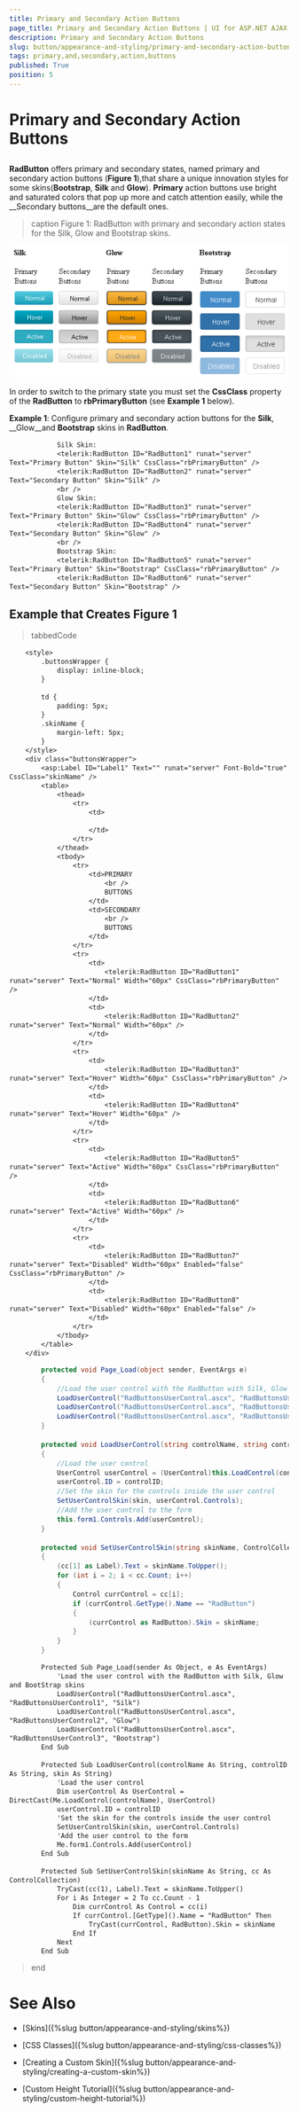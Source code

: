 ```yaml
---
title: Primary and Secondary Action Buttons
page_title: Primary and Secondary Action Buttons | UI for ASP.NET AJAX Documentation
description: Primary and Secondary Action Buttons
slug: button/appearance-and-styling/primary-and-secondary-action-buttons
tags: primary,and,secondary,action,buttons
published: True
position: 5
---
```


# Primary and Secondary Action Buttons



## 

__RadButton__ offers primary and secondary states, named primary and secondary action buttons (__Figure 1__),that share a unique innovation styles for some skins(__Bootstrap__, __Silk__ and __Glow__). __Primary__ action buttons use bright and saturated colors that pop up more and catch attention easily, while the __Secondary buttons__are the default ones.
>caption Figure 1: RadButton with primary and secondary action states for the Silk, Glow and Bootstrap skins.

![button-primary-and-secondary-action-buttons](images/button-primary-and-secondary-action-buttons.png)

In order to switch to the primary state you must set the __CssClass__ property of the __RadButton__ to __rbPrimaryButton__ (see __Example 1__ below).

__Example 1__: Configure primary and secondary action buttons for the __Silk__, __Glow__and __Bootstrap__ skins in __RadButton__.

````ASPNET
			Silk Skin:
			<telerik:RadButton ID="RadButton1" runat="server" Text="Primary Button" Skin="Silk" CssClass="rbPrimaryButton" />
			<telerik:RadButton ID="RadButton2" runat="server" Text="Secondary Button" Skin="Silk" />
			<br />
			Glow Skin:
			<telerik:RadButton ID="RadButton3" runat="server" Text="Primary Button" Skin="Glow" CssClass="rbPrimaryButton" />
			<telerik:RadButton ID="RadButton4" runat="server" Text="Secondary Button" Skin="Glow" />
			<br />
			Bootstrap Skin:
			<telerik:RadButton ID="RadButton5" runat="server" Text="Primary Button" Skin="Bootstrap" CssClass="rbPrimaryButton" />
			<telerik:RadButton ID="RadButton6" runat="server" Text="Secondary Button" Skin="Bootstrap" />
````



## Example that Creates Figure 1

>tabbedCode

````ASPNET
	<style>
		.buttonsWrapper {
			display: inline-block;
		}
	
		td {
			padding: 5px;
		}
		.skinName {
			margin-left: 5px;
		}
	</style>
	<div class="buttonsWrapper">
		<asp:Label ID="Label1" Text="" runat="server" Font-Bold="true" CssClass="skinName" />
		<table>
			<thead>
				<tr>
					<td>
						
					</td>
				</tr>
			</thead>
			<tbody>
				<tr>
					<td>PRIMARY
						<br />
						BUTTONS
					</td>
					<td>SECONDARY
						<br />
						BUTTONS
					</td>
				</tr>
				<tr>
					<td>
						<telerik:RadButton ID="RadButton1" runat="server" Text="Normal" Width="60px" CssClass="rbPrimaryButton" />
					</td>
					<td>
						<telerik:RadButton ID="RadButton2" runat="server" Text="Normal" Width="60px" />
					</td>
				</tr>
				<tr>
					<td>
						<telerik:RadButton ID="RadButton3" runat="server" Text="Hover" Width="60px" CssClass="rbPrimaryButton" />
					</td>
					<td>
						<telerik:RadButton ID="RadButton4" runat="server" Text="Hover" Width="60px" />
					</td>
				</tr>
				<tr>
					<td>
						<telerik:RadButton ID="RadButton5" runat="server" Text="Active" Width="60px" CssClass="rbPrimaryButton" />
					</td>
					<td>
						<telerik:RadButton ID="RadButton6" runat="server" Text="Active" Width="60px" />
					</td>
				</tr>
				<tr>
					<td>
						<telerik:RadButton ID="RadButton7" runat="server" Text="Disabled" Width="60px" Enabled="false" CssClass="rbPrimaryButton" />
					</td>
					<td>
						<telerik:RadButton ID="RadButton8" runat="server" Text="Disabled" Width="60px" Enabled="false" />
					</td>
				</tr>
			</tbody>
		</table>
	</div>
````
````C#
		protected void Page_Load(object sender, EventArgs e)
		{
			//Load the user control with the RadButton with Silk, Glow and BootStrap skins
			LoadUserControl("RadButtonsUserControl.ascx", "RadButtonsUserControl1", "Silk");
			LoadUserControl("RadButtonsUserControl.ascx", "RadButtonsUserControl2", "Glow");
			LoadUserControl("RadButtonsUserControl.ascx", "RadButtonsUserControl3", "Bootstrap");
		}
	
		protected void LoadUserControl(string controlName, string controlID, string skin)
		{
			//Load the user control
			UserControl userControl = (UserControl)this.LoadControl(controlName);
			userControl.ID = controlID;
			//Set the skin for the controls inside the user control
			SetUserControlSkin(skin, userControl.Controls);
			//Add the user control to the form
			this.form1.Controls.Add(userControl);
		}
	
		protected void SetUserControlSkin(string skinName, ControlCollection cc)
		{
			(cc[1] as Label).Text = skinName.ToUpper();
			for (int i = 2; i < cc.Count; i++)
			{
				Control currControl = cc[i];
				if (currControl.GetType().Name == "RadButton")
				{
					(currControl as RadButton).Skin = skinName;
				}
			}
		}
````
````VB.NET
	    Protected Sub Page_Load(sender As Object, e As EventArgs)
	        'Load the user control with the RadButton with Silk, Glow and BootStrap skins
	        LoadUserControl("RadButtonsUserControl.ascx", "RadButtonsUserControl1", "Silk")
	        LoadUserControl("RadButtonsUserControl.ascx", "RadButtonsUserControl2", "Glow")
	        LoadUserControl("RadButtonsUserControl.ascx", "RadButtonsUserControl3", "Bootstrap")
	    End Sub
	
	    Protected Sub LoadUserControl(controlName As String, controlID As String, skin As String)
	        'Load the user control
	        Dim userControl As UserControl = DirectCast(Me.LoadControl(controlName), UserControl)
	        userControl.ID = controlID
	        'Set the skin for the controls inside the user control
	        SetUserControlSkin(skin, userControl.Controls)
	        'Add the user control to the form
	        Me.form1.Controls.Add(userControl)
	    End Sub
	
	    Protected Sub SetUserControlSkin(skinName As String, cc As ControlCollection)
	        TryCast(cc(1), Label).Text = skinName.ToUpper()
	        For i As Integer = 2 To cc.Count - 1
	            Dim currControl As Control = cc(i)
	            If currControl.[GetType]().Name = "RadButton" Then
	                TryCast(currControl, RadButton).Skin = skinName
	            End If
	        Next
	    End Sub
````
>end

# See Also

 * [Skins]({%slug button/appearance-and-styling/skins%})

 * [CSS Classes]({%slug button/appearance-and-styling/css-classes%})

 * [Creating a Custom Skin]({%slug button/appearance-and-styling/creating-a-custom-skin%})

 * [Custom Height Tutorial]({%slug button/appearance-and-styling/custom-height-tutorial%})
